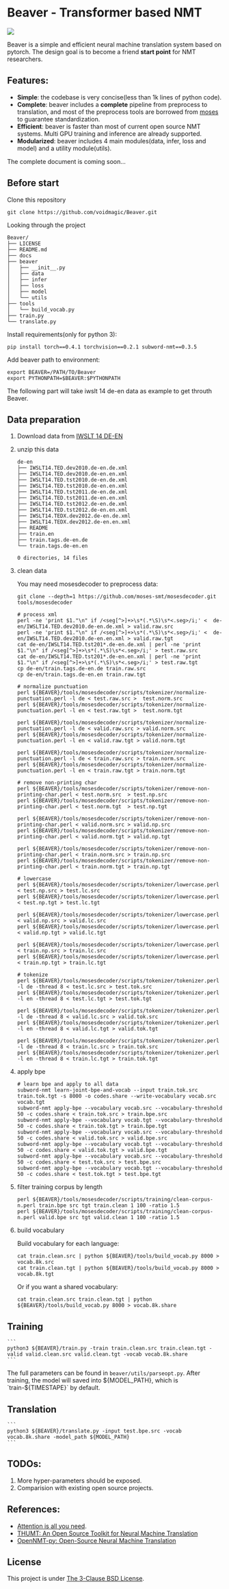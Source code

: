 
# Beaver - Transformer based NMT

![](https://github.com/voidmagic/Beaver/blob/master/docs/biubiubiu.png)


Beaver is a simple and efficient neural machine translation system based on pytorch.
The design goal is to become a friend **start point** for NMT researchers.

## Features:
* **Simple**: the codebase is very concise(less than 1k lines of python code).
* **Complete**: beaver includes a **complete** pipeline from preprocess to translation, and most of the preprocess tools are borrowed from [moses](https://github.com/moses-smt/mosesdecoder) to guarantee standardization.
* **Efficient**: beaver is faster than most of current open source NMT systems. Multi GPU training and inference are already supported.
* **Modularized**: beaver includes 4 main modules(data, infer, loss and model) and a utility module(utils).


The complete document is coming soon...

## Before start
Clone this repository
```
git clone https://github.com/voidmagic/Beaver.git
```
Looking through the project
```
Beaver/
├── LICENSE
├── README.md
├── docs
├── beaver
│   ├── __init__.py
│   ├── data
│   ├── infer
│   ├── loss
│   ├── model
│   └── utils
├── tools
│   └── build_vocab.py
├── train.py
└── translate.py
```

Install requirements(only for python 3):
```
pip install torch==0.4.1 torchvision==0.2.1 subword-nmt==0.3.5
```

Add beaver path to environment:
```
export BEAVER=/PATH/TO/Beaver
export PYTHONPATH=$BEAVER:$PYTHONPATH
```

The following part will take iwslt 14 de-en data as example to get throuth Beaver.

## Data preparation

1. Download data from [IWSLT 14 DE-EN](https://wit3.fbk.eu/archive/2014-01//texts/de/en/de-en.tgz)
2. unzip this data
    ```
    de-en
    ├── IWSLT14.TED.dev2010.de-en.de.xml
    ├── IWSLT14.TED.dev2010.de-en.en.xml
    ├── IWSLT14.TED.tst2010.de-en.de.xml
    ├── IWSLT14.TED.tst2010.de-en.en.xml
    ├── IWSLT14.TED.tst2011.de-en.de.xml
    ├── IWSLT14.TED.tst2011.de-en.en.xml
    ├── IWSLT14.TED.tst2012.de-en.de.xml
    ├── IWSLT14.TED.tst2012.de-en.en.xml
    ├── IWSLT14.TEDX.dev2012.de-en.de.xml
    ├── IWSLT14.TEDX.dev2012.de-en.en.xml
    ├── README
    ├── train.en
    ├── train.tags.de-en.de
    └── train.tags.de-en.en

    0 directories, 14 files
    ```
3. clean data

    You may need mosesdecoder to preprocess data:
    ```
    git clone --depth=1 https://github.com/moses-smt/mosesdecoder.git tools/mosesdecoder
    ```
    ```
    # process xml
    perl -ne 'print $1."\n" if /<seg[^>]+>\s*(.*\S)\s*<.seg>/i;' <  de-en/IWSLT14.TED.dev2010.de-en.de.xml > valid.raw.src
    perl -ne 'print $1."\n" if /<seg[^>]+>\s*(.*\S)\s*<.seg>/i;' <  de-en/IWSLT14.TED.dev2010.de-en.en.xml > valid.raw.tgt
    cat de-en/IWSLT14.TED.tst201*.de-en.de.xml | perl -ne 'print $1."\n" if /<seg[^>]+>\s*(.*\S)\s*<.seg>/i;' > test.raw.src
    cat de-en/IWSLT14.TED.tst201*.de-en.en.xml | perl -ne 'print $1."\n" if /<seg[^>]+>\s*(.*\S)\s*<.seg>/i;' > test.raw.tgt
    cp de-en/train.tags.de-en.de train.raw.src
    cp de-en/train.tags.de-en.en train.raw.tgt

    # normalize punctuation
    perl ${BEAVER}/tools/mosesdecoder/scripts/tokenizer/normalize-punctuation.perl -l de < test.raw.src >  test.norm.src
    perl ${BEAVER}/tools/mosesdecoder/scripts/tokenizer/normalize-punctuation.perl -l en < test.raw.tgt >  test.norm.tgt

    perl ${BEAVER}/tools/mosesdecoder/scripts/tokenizer/normalize-punctuation.perl -l de < valid.raw.src > valid.norm.src
    perl ${BEAVER}/tools/mosesdecoder/scripts/tokenizer/normalize-punctuation.perl -l en < valid.raw.tgt > valid.norm.tgt

    perl ${BEAVER}/tools/mosesdecoder/scripts/tokenizer/normalize-punctuation.perl -l de < train.raw.src > train.norm.src
    perl ${BEAVER}/tools/mosesdecoder/scripts/tokenizer/normalize-punctuation.perl -l en < train.raw.tgt > train.norm.tgt

    # remove non-printing char
    perl ${BEAVER}/tools/mosesdecoder/scripts/tokenizer/remove-non-printing-char.perl < test.norm.src  > test.np.src
    perl ${BEAVER}/tools/mosesdecoder/scripts/tokenizer/remove-non-printing-char.perl < test.norm.tgt  > test.np.tgt

    perl ${BEAVER}/tools/mosesdecoder/scripts/tokenizer/remove-non-printing-char.perl < valid.norm.src > valid.np.src
    perl ${BEAVER}/tools/mosesdecoder/scripts/tokenizer/remove-non-printing-char.perl < valid.norm.tgt > valid.np.tgt

    perl ${BEAVER}/tools/mosesdecoder/scripts/tokenizer/remove-non-printing-char.perl < train.norm.src > train.np.src
    perl ${BEAVER}/tools/mosesdecoder/scripts/tokenizer/remove-non-printing-char.perl < train.norm.tgt > train.np.tgt

    # lowercase
    perl ${BEAVER}/tools/mosesdecoder/scripts/tokenizer/lowercase.perl < test.np.src > test.lc.src
    perl ${BEAVER}/tools/mosesdecoder/scripts/tokenizer/lowercase.perl < test.np.tgt > test.lc.tgt

    perl ${BEAVER}/tools/mosesdecoder/scripts/tokenizer/lowercase.perl < valid.np.src > valid.lc.src
    perl ${BEAVER}/tools/mosesdecoder/scripts/tokenizer/lowercase.perl < valid.np.tgt > valid.lc.tgt

    perl ${BEAVER}/tools/mosesdecoder/scripts/tokenizer/lowercase.perl < train.np.src > train.lc.src
    perl ${BEAVER}/tools/mosesdecoder/scripts/tokenizer/lowercase.perl < train.np.tgt > train.lc.tgt

    # tokenize
    perl ${BEAVER}/tools/mosesdecoder/scripts/tokenizer/tokenizer.perl -l de -thread 8 < test.lc.src > test.tok.src
    perl ${BEAVER}/tools/mosesdecoder/scripts/tokenizer/tokenizer.perl -l en -thread 8 < test.lc.tgt > test.tok.tgt

    perl ${BEAVER}/tools/mosesdecoder/scripts/tokenizer/tokenizer.perl -l de -thread 8 < valid.lc.src > valid.tok.src
    perl ${BEAVER}/tools/mosesdecoder/scripts/tokenizer/tokenizer.perl -l en -thread 8 < valid.lc.tgt > valid.tok.tgt

    perl ${BEAVER}/tools/mosesdecoder/scripts/tokenizer/tokenizer.perl -l de -thread 8 < train.lc.src > train.tok.src
    perl ${BEAVER}/tools/mosesdecoder/scripts/tokenizer/tokenizer.perl -l en -thread 8 < train.lc.tgt > train.tok.tgt
    ```
4. apply bpe

    ```
    # learn bpe and apply to all data
    subword-nmt learn-joint-bpe-and-vocab --input train.tok.src train.tok.tgt -s 8000 -o codes.share --write-vocabulary vocab.src vocab.tgt
    subword-nmt apply-bpe --vocabulary vocab.src --vocabulary-threshold 50 -c codes.share < train.tok.src > train.bpe.src
    subword-nmt apply-bpe --vocabulary vocab.tgt --vocabulary-threshold 50 -c codes.share < train.tok.tgt > train.bpe.tgt
    subword-nmt apply-bpe --vocabulary vocab.src --vocabulary-threshold 50 -c codes.share < valid.tok.src > valid.bpe.src
    subword-nmt apply-bpe --vocabulary vocab.tgt --vocabulary-threshold 50 -c codes.share < valid.tok.tgt > valid.bpe.tgt
    subword-nmt apply-bpe --vocabulary vocab.src --vocabulary-threshold 50 -c codes.share < test.tok.src > test.bpe.src
    subword-nmt apply-bpe --vocabulary vocab.tgt --vocabulary-threshold 50 -c codes.share < test.tok.tgt > test.bpe.tgt
    ```

5. filter training corpus by length
    ```
    perl ${BEAVER}/tools/mosesdecoder/scripts/training/clean-corpus-n.perl train.bpe src tgt train.clean 1 100 -ratio 1.5
    perl ${BEAVER}/tools/mosesdecoder/scripts/training/clean-corpus-n.perl valid.bpe src tgt valid.clean 1 100 -ratio 1.5
    ```

6. build vocabulary

    Build vocabulary for each language:
    ```
    cat train.clean.src | python ${BEAVER}/tools/build_vocab.py 8000 > vocab.8k.src
    cat train.clean.tgt | python ${BEAVER}/tools/build_vocab.py 8000 > vocab.8k.tgt
    ```
    Or if you want a shared vocabulary:
    ```
    cat train.clean.src train.clean.tgt | python ${BEAVER}/tools/build_vocab.py 8000 > vocab.8k.share
    ```
## Training

    ```
    python3 ${BEAVER}/train.py -train train.clean.src train.clean.tgt -valid valid.clean.src valid.clean.tgt -vocab vocab.8k.share 
    ```

The full parameters can be found in `beaver/utils/parseopt.py`.
After training, the model will saved into ${MODEL_PATH}, which is `train-${TIMESTAPE}` by default.

## Translation
    ```
    python3 ${BEAVER}/translate.py -input test.bpe.src -vocab vocab.8k.share -model_path ${MODEL_PATH}
    ```

## TODOs:

1. More hyper-parameters should be exposed.
2. Comparision with existing open source projects. 

## References:
* [Attention is all you need](http://papers.nips.cc/paper/7181-attention-is-all-you-need.pdf).
* [THUMT: An Open Source Toolkit for Neural Machine Translation](https://github.com/thumt/THUMT)
* [OpenNMT-py: Open-Source Neural Machine Translation](https://github.com/OpenNMT/OpenNMT-py)

## License
This project is under [The 3-Clause BSD License](https://opensource.org/licenses/BSD-3-Clause).

